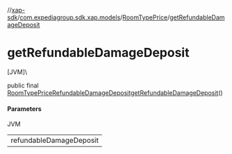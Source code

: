 //[xap-sdk](../../../index.md)/[com.expediagroup.sdk.xap.models](../index.md)/[RoomTypePrice](index.md)/[getRefundableDamageDeposit](get-refundable-damage-deposit.md)

# getRefundableDamageDeposit

[JVM]\

public final [RoomTypePriceRefundableDamageDeposit](../-room-type-price-refundable-damage-deposit/index.md)[getRefundableDamageDeposit](get-refundable-damage-deposit.md)()

#### Parameters

JVM

| |
|---|
| refundableDamageDeposit |

